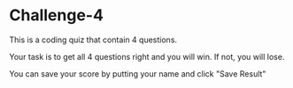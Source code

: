 # Challenge-4

This is a coding quiz that contain 4 questions.

Your task is to get all 4 questions right and you will win. If not, you will lose. 

You can save your score by putting your name and click "Save Result"